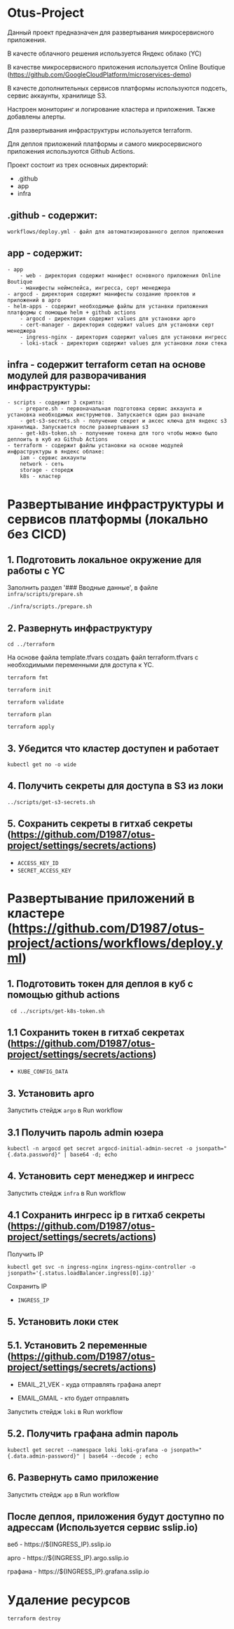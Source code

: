 # Otus-Project

Данный проект предназначен для развертывания микросервисного приложения.

В качесте облачного решения используется Яндекс облако (YC)

В качестве микросервисного приложения используется Online Boutique (https://github.com/GoogleCloudPlatform/microservices-demo)

В качесте дополнительных сервисов платформы используются подсеть, сервис аккаунты, хранилище S3.

Настроен мониторинг и логирование кластера и приложения. Также добавлены алерты.

Для развертывания инфраструктуры используется terraform.

Для деплоя приложений платформы и самого микросервисного приложения используются Github Actions.

Проект состоит из трех основных директорий:
- .github
- app
- infra
 
## .github - содержит:
    workflows/deploy.yml - файл для автоматизированного деплоя приложения 

## app - содержит:
    - app
        - web - директория содержит манифест основного приложения Online Boutique
        - манифесты неймспейса, ингресса, серт менеджера
    - argocd - директория содержит манифесты создание проектов и приложений в арго
    - helm-apps - содержит необходимые файлы для устанвки приложения платформы с помощью helm + github actions
        - argocd - директория содержит values для установки арго
        - cert-manager - директория содержит values для установки серт менеджера
        - ingress-nginx - директория содержит values для установки ингресс
        - loki-stack - директория содержит values для установки локи стека

## infra - содержит terraform сетап на основе модулей для разворачивания инфраструктуры:
    - scripts - содержит 3 скрипта:
        - prepare.sh - первоначальная подготовка сервис аккаунта и установка необходимых инструметов. Запускается один раз вначале
        - get-s3-secrets.sh - получение секрет и аксес ключа для яндекс s3 хранилища. Запускается после развертывания s3
        - get-k8s-token.sh - получение токена для того чтобы можно было деплоить в куб из Github Actions
    - terraform - содержит файлы установки на основе модулей инфраструктуры в яндекс облаке:
        iam - сервис аккаунты
        network - сеть
        storage - сторедж
        k8s - кластер

# Развертывание инфраструктуры и сервисов платформы (локально без CICD)

## 1. Подготовить локальное окружение для работы с YC

Заполнить раздел '### Вводные данные', в файле `infra/scripts/prepare.sh`

`./infra/scripts./prepare.sh`

## 2. Развернуть инфраструктуру

`cd ../terraform`

На основе файла template.tfvars создать файл terraform.tfvars с необходимыми переменными для доступа к YC.

`terraform fmt`

`terraform init`

`terraform validate`

`terraform plan`

`terraform apply`

## 3. Убедится что кластер доступен и работает
`kubectl get no -o wide`

## 4. Получить секреты для доступа в S3 из локи
`../scripts/get-s3-secrets.sh`

## 5. Сохранить секреты в гитхаб секреты (https://github.com/D1987/otus-project/settings/secrets/actions)

- `ACCESS_KEY_ID`
- `SECRET_ACCESS_KEY`

# Развертывание приложений в кластере  (https://github.com/D1987/otus-project/actions/workflows/deploy.yml)

## 1. Подготовить токен для деплоя в куб с помощью github actions
` cd ../scripts/get-k8s-token.sh`

## 1.1 Cохранить токен в гитхаб секретах (https://github.com/D1987/otus-project/settings/secrets/actions)
- `KUBE_CONFIG_DATA`

## 3. Установить арго

Запустить стейдж `argo` в Run workflow

## 3.1 Получить пароль admin юзера

`kubectl -n argocd get secret argocd-initial-admin-secret -o jsonpath="{.data.password}" | base64 -d; echo`

## 4. Установить серт менеджер и ингресс

Запустить стейдж `infra` в Run workflow

## 4.1 Сохранить ингресс ip в гитхаб секреты (https://github.com/D1987/otus-project/settings/secrets/actions)

Получить IP

`kubectl get svc -n ingress-nginx ingress-nginx-controller -o jsonpath='{.status.loadBalancer.ingress[0].ip}'`

Сохранить IP

- `INGRESS_IP`

## 5. Установить локи стек

## 5.1. Установить 2 переменные (https://github.com/D1987/otus-project/settings/secrets/actions)

- EMAIL_21_VEK - куда отправлять графана алерт

- EMAIL_GMAIL - кто будет отправлять

Запустить стейдж `loki` в Run workflow

## 5.2. Получить графана admin пароль

`kubectl get secret --namespace loki loki-grafana -o jsonpath="{.data.admin-password}" | base64 --decode ; echo`

## 6. Развернуть само приложение

Запустить стейдж `app` в Run workflow

## После деплоя, приложения будут доступно по адрессам (Используется сервис sslip.io)

веб - https://${INGRESS_IP}.sslip.io

арго - https://${INGRESS_IP}.argo.sslip.io

графана - https://${INGRESS_IP}.grafana.sslip.io

# Удаление ресурсов

`terraform destroy`
